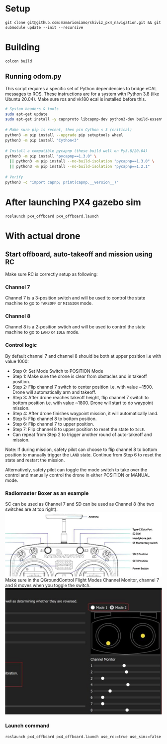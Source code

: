 # Setup
```
git clone git@github.com:mamariomiamo/shiviz_px4_navigation.git && git submodule update --init --recursive
```
# Building
```
colcon build
```

## Running odom.py
This script requires a specific set of Python dependencies to bridge eCAL messages to ROS. These instructions are for a system with Python 3.8 (like Ubuntu 20.04). Make sure ros and vk180 ecal is installed before this.

```bash
# System headers & tools
sudo apt-get update
sudo apt-get install -y capnproto libcapnp-dev python3-dev build-essential

# Make sure pip is recent, then pin Cython < 3 (critical)
python3 -m pip install --upgrade pip setuptools wheel
python3 -m pip install "Cython<3"

# Install a compatible pycapnp (these build well on Py3.8/20.04)
python3 -m pip install "pycapnp==1.3.0" \
  || python3 -m pip install --no-build-isolation "pycapnp==1.3.0" \
  || python3 -m pip install --no-build-isolation "pycapnp==1.2.1"

# Verify
python3 -c "import capnp; print(capnp.__version__)"
```

# After launching PX4 gazebo sim
```
roslaunch px4_offboard px4_offboard.launch
```
# With actual drone
## Start offboard, auto-takeoff and mission using RC
Make sure RC is correctly setup as following:
### Channel 7
Channel 7 is a 3-position switch and will be used to control the state machine to go to ```TAKEOFF``` or ```MISSION``` mode.
### Channel 8
Channel 8 is a 2-position swtich and will be used to control the state machine to go to ```LAND``` or ```IDLE``` mode.
### Control logic
By default channel 7 and channel 8 should be both at upper position i.e with value 1000:
- Step 0: Set Mode Switch to POSITION Mode
- Step 1: Make sure the drone is clear from obstacles and in takeoff position.
- Step 2: Flip channel 7 switch to center position i.e. with value ~1500. Drone will automatically arm and takeoff.
- Step 3: After drone reaches takeoff height, flip channel 7 switch to bottom position i.e. with value ~1800. Drone will start to do waypoint mission.
- Step 4: After drone finishes waypoint mission, it will automatically land.
- Step 5: Flip channel 8 to bottom position.
- Step 6: Flip channel 7 to upper position.
- Step 7: Flip channel 8 to upper position to reset the state to ```IdLE```.
- Can repeat from Step 2 to trigger another round of auto-takeoff and mission.

Note:
If during mission, safety pilot can choose to flip channel 8 to bottom position to manually trigger the ```LAND``` state. Continue from Step 6 to reset the state and restart the mission.

Alternatively, safety pilot can toggle the mode switch to take over the control and manually control the drone in either POSITION or MANUAL mode.

### Radiomaster Boxer as an example
SC can be used as Channel 7 and SD can be used as Channel 8 (the two switches are at top right).
![alt text](media/boxer.png)
Make sure in the QGroundControl Flight Modes Channel Monitor, channel 7 and 8 moves when you toggle the switch.
![alt text](media/qgc.png)


### Launch command
```
roslaunch px4_offboard px4_offboard.launch use_rc:=true use_sim:=false
```
